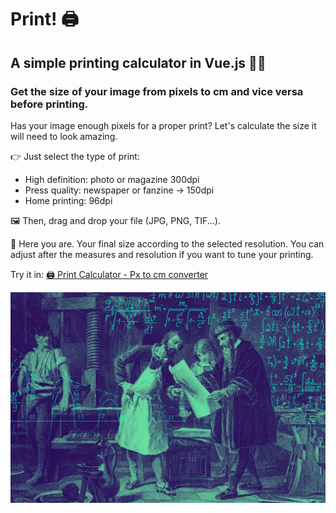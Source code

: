 # **Print!** 🖨️

## A simple printing calculator in Vue.js ✌🏻
### Get the size of your image from pixels to cm and vice versa before printing.

Has your image enough pixels for a proper print? Let's calculate the size it will need to look amazing.

👉 Just select the type of print:
- High definition: photo or magazine  300dpi
- Press quality: newspaper or fanzine -> 150dpi
- Home printing: 96dpi 

🖼️ Then, drag and drop your file (JPG, PNG, TIF...).

💁 Here you are. Your final size according to the selected resolution. You can adjust after the measures and resolution if you want to tune your printing.

Try it in: 
<a href="https://pabslow.github.io/print-me/">🖨 Print Calculator - Px to cm converter</a>

<a href="https://pabslow.github.io/print-me/"><img src="gutenberg-bg.jpg"></a>
